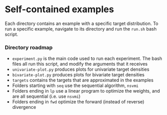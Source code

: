 # Self-contained examples

Each directory contains an example with a specific target distribution. To run a specific example, navigate to its directory and run the `run.sh` bash script.

### Directory roadmap
* `experiment.py` is the main code used to run each experiment. The bash files all run this script, and modify the arguments that it receives
* `univariate-plot.py` produces plots for univariate target densities
* `bivariate-plot.py` produces plots for bivariate target densities
* `targets` contains the targets that are approximated in the examples
* Folders starting with `seq` use the sequential algorithm, `nsvmi`
* Folders ending in `lp` use a linear program to optimize the weights, and are all sequential (i.e. use `nsvmi`)
* Folders ending in `fwd` optimize the forward (instead of reverse) divergence
